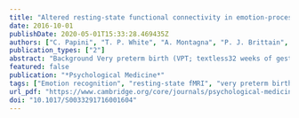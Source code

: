 ```yaml
---
title: "Altered resting-state functional connectivity in emotion-processing brain regions in adults who were born very preterm"
date: 2016-10-01
publishDate: 2020-05-01T15:33:28.469435Z
authors: ["C. Papini", "T. P. White", "A. Montagna", "P. J. Brittain", "S. Froudist-Walsh", "J. Kroll", "V. Karolis", "A. Simonelli", "S. C. Williams", "R. M. Murray", "C. Nosarti"]
publication_types: ["2"]
abstract: "Background Very preterm birth (VPT; textless32 weeks of gestation) has been associated with impairments in emotion regulation, social competence and communicative skills. However, the neuroanatomical mechanisms underlying such impairments have not been systematically studied. Here we investigated the functional integrity of the amygdala connectivity network in relation to the ability to recognize emotions from facial expressions in VPT adults.   Method Thirty-six VPT-born adults and 38 age-matched controls were scanned at rest in a 3-T MRI scanner. Resting-state functional connectivity (rs-fc) was assessed with SPM8. A seed-based analysis focusing on three amygdalar subregions (centro-medial/latero-basal/superficial) was performed. Participants’ ability to recognize emotions was assessed using dynamic stimuli of human faces expressing six emotions at different intensities with the Emotion Recognition Task (ERT).   Results VPT individuals compared to controls showed reduced rs-fc between the superficial subregion of the left amygdala, and the right posterior cingulate cortex (p = 0.017) and the left precuneus (p = 0.002). The VPT group further showed elevated rs-fc between the left superficial amygdala and the superior temporal sulcus (p = 0.008). Performance on the ERT showed that the VPT group was less able than controls to recognize anger at low levels of intensity. Anger scores were significantly associated with rs-fc between the superficial amygdala and the posterior cingulate cortex in controls but not in VPT individuals.   Conclusions These findings suggest that alterations in rs-fc between the amygdala, parietal and temporal cortices could represent the mechanism linking VPT birth and deficits in emotion processing."
featured: false
publication: "*Psychological Medicine*"
tags: ["Emotion recognition", "resting-state fMRI", "very preterm birth"]
url_pdf: "https://www.cambridge.org/core/journals/psychological-medicine/article/altered-restingstate-functional-connectivity-in-emotionprocessing-brain-regions-in-adults-who-were-born-very-preterm/EAFFB5E011D9867E679ADC73B8FA0C9B"
doi: "10.1017/S0033291716001604"
---
```


